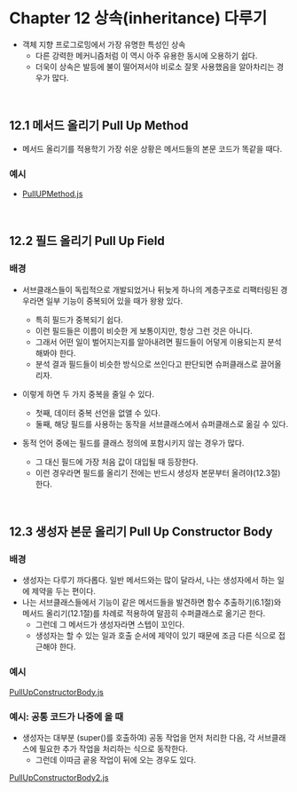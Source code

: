 # Chapter 12 상속(inheritance) 다루기

-   객체 지향 프로그로밍에서 가장 유명한 특성인 상속
    -   다른 강력한 메커니즘처럼 이 역시 아주 유용한 동시에 오용하기 쉽다.
    -   더욱이 상속은 발등에 불이 떨어져서야 비로소 잘못 사용했음을 알아차리는 경우가 많다.

<br>

## 12.1 메서드 올리기 Pull Up Method

-   메서드 올리기를 적용학기 가장 쉬운 상황은 메서드들의 본문 코드가 똑같을 때다.

### 예시

-   [PullUPMethod.js](./src/chp12/PullUPMethod.js)

<br>

## 12.2 필드 올리기 Pull Up Field

### 배경

-   서브클래스들이 독립적으로 개발되었거나 뒤늦게 하나의 계층구조로 리팩터링된 경우라면 일부 기능이 중복되어 있을 때가 왕왕 있다.

    -   특히 필드가 중복되기 쉽다.
    -   이런 필드들은 이름이 비슷한 게 보통이지만, 항상 그런 것은 아니다.
    -   그래서 어떤 일이 벌어지는지를 알아내려면 필드들이 어덯게 이용되는지 분석해봐야 한다.
    -   분석 결과 필드들이 비슷한 방식으로 쓰인다고 판단되면 슈퍼클래스로 끌어올리자.

-   이렇게 하면 두 가지 중복을 줄일 수 있다.
    -   첫째, 데이터 중복 선언을 없앨 수 있다.
    -   둘째, 해당 필드를 사용하는 동작을 서브클래스에서 슈퍼클래스로 옮길 수 있다.
-   동적 언어 중에는 필드를 클래스 정의에 포함시키지 않는 경우가 많다.
    -   그 대신 필드에 가장 처음 값이 대입될 때 등장한다.
    -   이런 경우라면 필드를 올리기 전에는 반드시 생성자 본문부터 올려야(12.3절) 한다.

<br>

## 12.3 생성자 본문 올리기 Pull Up Constructor Body

### 배경

-   생성자는 다루기 까다롭다. 일반 메서드와는 많이 달라서, 나는 생성자에서 하는 일에 제약을 두는 편이다.
-   나는 서브클래스들에서 기능이 같은 메서드들을 발견하면 함수 추출하기(6.1절)와 메서드 올리기(12.1절)를 차례로 적용하여 말끔히 수퍼클래스로 옮기곤 한다.
    -   그런데 그 메서드가 생성자라면 스텝이 꼬인다.
    -   생성자는 할 수 있는 일과 호출 순서에 제약이 있기 때문에 조금 다른 식으로 접근해야 한다.

### 예시

[PullUpConstructorBody.js](./src/chp12/PullUpConstructorBody.js)

### 예시: 공통 코드가 나중에 올 때

-   생성자는 대부분 (super()를 호출하여) 공동 작업을 먼저 처리한 다음, 각 서브클래스에 필요한 추가 작업을 처리하는 식으로 동작한다.
    -   그런데 이따금 곹옹 작업이 뒤에 오는 경우도 있다.

[PullUpConstructorBody2.js](./src/chp12/PullUpConstructorBody2.js)
